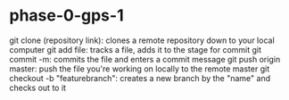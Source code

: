 # phase-0-gps-1
git clone (repository link): clones a remote repository down to your local computer
git add file: tracks a file, adds it to the stage for commit
git commit -m: commits the file and enters a commit message
git push origin master: push the file you're working on locally to the remote master
git checkout -b "featurebranch": creates a new branch by the "name" and checks out to it